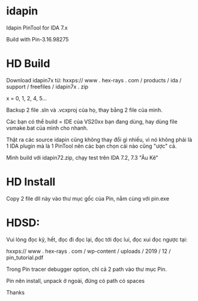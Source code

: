 # idapin
Idapin PinTool for IDA 7.x

Build with Pin-3.16.98275

# HD Build

Download idapin7x từ: hxxps:// www . hex-rays . com / products / ida / support / freefiles / idapin7x . zip

x = 0, 1, 2, 4, 5...

Backup 2 file .sln và .vcxproj của họ, thay bằng 2 file của mình.

Các bạn có thể build = IDE của VS20xx bạn đang dùng, hay dùng file vsmake.bat của mình cho nhanh.

Thật ra các source idapin cũng không thay đổi gì nhiều, vì nó không phải là 1 IDA plugin mà là 1 PinTool nên các bạn chọn cái nào cũng "ược" cả.

Mình build với idapin72.zip, chạy test trên IDA 7.2, 7.3 "Âu Kê"

# HD Install

Copy 2 file dll này vào thư mục gốc của Pin, nằm cùng với pin.exe

# HDSD:

Vui lòng đọc kỹ, hết, đọc đi đọc lại, đọc tới đọc lui, đọc xui đọc ngược tại:

hxxps:// www . hex-rays . com / wp-content / uploads / 2019 / 12 / pin_tutorial.pdf

Trong Pin tracer debugger option, chỉ cả 2 path vào thư mục Pin.

Pin nên install, unpack ở ngoài, đừng có path có spaces

Thanks
